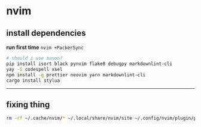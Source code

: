 # nvim

## install dependencies

**run first time** `nvim +PackerSync`

```bash
# should i use mason?
pip install isort black pynvim flake8 debugpy markdownlint-cli
yay -S codespell xsel
npm install -g prettier neovim yarn markdownlint-cli
cargo install stylua
```

---

## fixing thing

```bash
rm -rf ~/.cache/nvim/* ~/.local/share/nvim/site ~/.config/nvim/plugin/packer_compiled.lua

```
